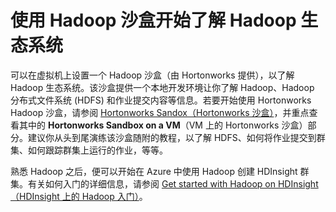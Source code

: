<properties
	pageTitle="HDInsight 的 Hadoop 模拟器入门 | Azure"
	description="使用安装的模拟器，参考 MapReduce 教程和其他示例来了解 Hadoop 生态系统。HDInsight Emulator 的工作原理类似于 Hadoop 沙盒。"
	keywords="模拟器,hadoop 生态系统,hadoop 沙盒,mapreduce 教程"
	editor="cgronlun"
	manager="paulettm"
	services="hdinsight"
	authors="nitinme"
	documentationCenter=""
	tags="azure-portal"/>

<tags
	ms.service="hdinsight"
	ms.date="05/05/2016"
	wacn.date="06/06/2016"/>

# 使用 Hadoop 沙盒开始了解 Hadoop 生态系统

可以在虚拟机上设置一个 Hadoop 沙盒（由 Hortonworks 提供），以了解 Hadoop 生态系统。该沙盒提供一个本地开发环境让你了解 Hadoop、Hadoop 分布式文件系统 (HDFS) 和作业提交内容等信息。若要开始使用 Hortonworks Hadoop 沙盒，请参阅 [Hortonworks Sandox（Hortonworks 沙盒）](http://hortonworks.com/downloads/#sandbox)，并重点查看其中的 **Hortonworks Sandbox on a VM**（VM 上的 Hortonworks 沙盒）部分。建议你从头到尾演练该沙盒随附的教程，以了解 HDFS、如何将作业提交到群集、如何跟踪群集上运行的作业，等等。

熟悉 Hadoop 之后，便可以开始在 Azure 中使用 Hadoop 创建 HDInsight 群集。有关如何入门的详细信息，请参阅 [Get started with Hadoop on HDInsight（HDInsight 上的 Hadoop 入门）](/documentation/articles/hdinsight-hadoop-tutorial-get-started-windows-v1/)。

<!---HONumber=Mooncake_0530_2016-->